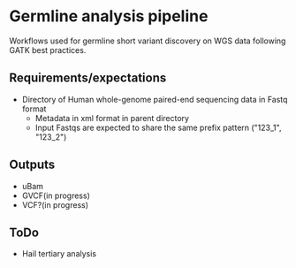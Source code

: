 # Germline analysis pipeline

Workflows used for germline short variant discovery on WGS data following GATK best practices.

## Requirements/expectations
- Directory of Human whole-genome paired-end sequencing data in Fastq format
  - Metadata in xml format in parent directory
  - Input Fastqs are expected to share the same prefix pattern ("123_1", "123_2") 

## Outputs
- uBam
- GVCF(in progress)
- VCF?(in progress)

## ToDo
- Hail tertiary analysis
